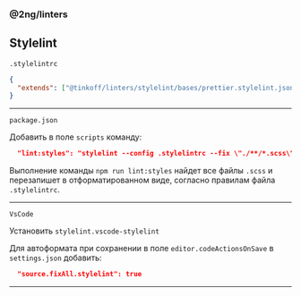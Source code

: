 ### @2ng/linters

## Stylelint

`.stylelintrc`

```json
{
  "extends": ["@tinkoff/linters/stylelint/bases/prettier.stylelint.json"]
}
```

---

`package.json`

Добавить в поле `scripts` команду:

```json
  "lint:styles": "stylelint --config .stylelintrc --fix \"./**/*.scss\""
```

Выполнение команды `npm run lint:styles` найдет все файлы `.scss` и перезапишет в отформатированном виде, согласно правилам файла `.stylelintrc`.

---

`VsCode`

Установить `stylelint.vscode-stylelint`

Для автоформата при сохранении в поле `editor.codeActionsOnSave` в `settings.json` добавить:

```json
  "source.fixAll.stylelint": true
```
---